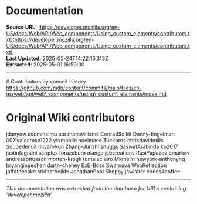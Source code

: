 # Documentation

**Source URL:** [https://developer.mozilla.org/en-US/docs/Web/API/Web_components/Using_custom_elements/contributors.txt](https://developer.mozilla.org/en-US/docs/Web/API/Web_components/Using_custom_elements/contributors.txt)  
**Last Updated:** 2025-05-24T14:22:16.313Z  
**Extracted:** 2025-05-31 16:59:30

---

\# Contributors by commit history
https://github.com/mdn/content/commits/main/files/en-us/web/api/web\_components/using\_custom\_elements/index.md

# Original Wiki contributors
jdanyow
soominkimu
abrahamwilliams
ConradSollitt
Danny-Engelman
007lva
caroso1222
ytxmobile
noelmace
Tuckbros
chrisdavidmills
Soupedenuit
miyah-kun
Zhang-Junzhi
snuggs
SaswatArabinda
kp2017
justinfagnani
scriptex
torazaburo
olange
jabcreations
RusiPapazov
bmarkov
andreasottosson
morten-krogh
tomalec
eiro
Mkmelin
newyork-anthonyng
bryangingechen
darth-cheney
ExE-Boss
Swarnava
WebReflection
jaffathecake
sridharbelide
JonathanPool
Sheppy
jswisher
codes4coffee

---

*This documentation was extracted from the database for URLs containing 'developer.mozilla'*
